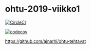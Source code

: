 # ohtu-2019-viikko1

[![CircleCI](https://circleci.com/gh/ajnarhi/ohtu-2019-viikko1.svg?style=svg)](https://circleci.com/gh/ajnarhi/ohtu-2019-viikko1)

[![codecov](https://codecov.io/gh/ajnarhi/ohtu-2019-viikko1/branch/master/graph/badge.svg)](https://codecov.io/gh/ajnarhi/ohtu-2019-viikko1)


https://github.com/ajnarhi/ohtu-tehtavat
